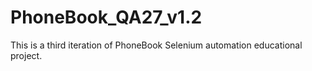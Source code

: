 # PhoneBook_QA27_v1.2
This is a third iteration of PhoneBook Selenium automation educational project.
